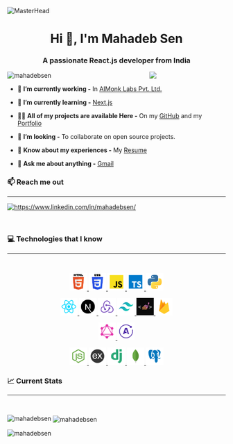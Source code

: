 ![MasterHead](https://i.pinimg.com/originals/2f/f4/28/2ff428006f3ade5f10beac69372062ab.gif)

<h1 align="center">Hi 👋, I'm Mahadeb Sen</h1>
<h3 align="center">A passionate React.js developer from India</h3>

<img align="right" width="35%" src="https://cdn.dribbble.com/users/2131993/screenshots/4948736/media/45dceb640723d72436c427add7966cf8.gif">

<p align="left"> <img src="https://komarev.com/ghpvc/?username=mahadebsen&label=Profile%20views&color=0e75b6&style=flat" alt="mahadebsen" /> </p>

- 🔭 **I’m currently working -** In [AIMonk Labs Pvt. Ltd.](https://aimonk.com/)

- 🌱 **I’m currently learning -** [Next.js](https://nextjs.org/)

- 👨‍💻 **All of my projects are available Here -** On my [GitHub](https://github.com/MahadebSen) and my [Portfolio](https://portfolio-a8fff.web.app/)

- 👯 **I’m looking -** To collaborate on open source projects.

- 📄 **Know about my experiences -** My [Resume](https://drive.google.com/file/d/184_ymrC3YyqNvnJkz4lIdga79Rj_Ke_4/view?usp=sharing)

- 💬 **Ask me about anything -** [Gmail](mahadebsen237@gmail.com)
  <br/>

<h3 align="left">📫 Reach me out</h3>
<hr/>

<p align="left">
    <a href="https://www.linkedin.com/in/mahadebsen/" target="blank">
        <img align="center" src="https://raw.githubusercontent.com/rahuldkjain/github-profile-readme-generator/master/src/images/icons/Social/linked-in-alt.svg" alt="https://www.linkedin.com/in/mahadebsen/" height="30" width="40" />
    </a>
</p>
<br/>

<h3 align="left">💻 Technologies that I know</h3>
<hr/>
<br/>

<p align="center">
    <a href="https://www.w3.org/html/" target="_blank" rel="noreferrer"> 
        <img src="Icons/html.png" alt="html5" width="40" height="40"/> 
    </a>
    <a href="https://www.w3schools.com/css/" target="_blank" rel="noreferrer">
        <img src="Icons/css.png" alt="css3" width="40" height="40"/> 
    </a> 
    <a href="https://developer.mozilla.org/en-US/docs/Web/JavaScript" target="_blank" rel="noreferrer"> 
        <img src="Icons/javascript.png" alt="javascript" width="40" height="40"/> 
    </a>
    <a href="https://www.typescriptlang.org/" target="_blank" rel="noreferrer"> 
        <img src="Icons/typescript.png" alt="python" width="40" height="40"/> 
    </a>
    <a href="https://developer.mozilla.org/en-US/docs/Glossary/Python" target="_blank" rel="noreferrer"> 
        <img src="Icons/python.png" alt="python" width="40" height="40"/> 
    </a>
</p>

<p align="center">
    <a href="https://reactjs.org/" target="_blank" rel="noreferrer"> 
        <img src="Icons/react.png" alt="react" width="40" height="40"/> 
    </a>
    <a href="https://nextjs.org/" target="_blank" rel="noreferrer"> 
        <img src="Icons/next.png" alt="react" width="40" height="40"/> 
    </a>
    <a href="https://redux.js.org" target="_blank" rel="noreferrer"> 
        <img src="Icons/redux.png" alt="redux" width="40" height="40"/> 
    </a> 
    <a href="https://tailwindcss.com/" target="_blank" rel="noreferrer"> 
        <img src="Icons/tailwind.png" alt="tailwind" width="40" height="40"/> 
    </a>  
    <a href="https://styled-components.com/" target="_blank" rel="noreferrer"> 
        <img src="Icons/styled component.png" alt="styled component" width="40" height="40"/> 
    </a>
    <a href="https://firebase.google.com/" target="_blank" rel="noreferrer"> 
        <img src="Icons/firebase.png" alt="firebase" width="40" height="40"/> 
    </a> 
</p>

<p align="center">
    <a href="https://graphql.org/" target="_blank" rel="noreferrer">
        <img src="Icons/graphql.png" alt="express" width="40" height="40"/> 
    </a> 
    <a href="https://www.apollographql.com/docs/react/" target="_blank" rel="noreferrer">
        <img src="Icons/apollo client.png" alt="express" width="40" height="40"/> 
    </a> 
</p>

<p align="center">
    <a href="https://nodejs.org/en" target="_blank" rel="noreferrer">
        <img src="Icons/node.png" alt="express" width="40" height="40"/> 
    </a> 
    <a href="https://expressjs.com" target="_blank" rel="noreferrer">
        <img src="Icons/express.png" alt="express" width="40" height="40"/> 
    </a> 
    <a href="https://www.djangoproject.com/" target="_blank" rel="noreferrer">
        <img src="Icons/django.png" alt="express" width="40" height="40"/> 
    </a> 
    <a href="https://www.mongodb.com/" target="_blank" rel="noreferrer"> 
        <img src="Icons/mongodb.png" alt="mongodb" width="40" height="40"/> 
    </a> 
    <a href="https://www.postgresql.org/" target="_blank" rel="noreferrer"> 
        <img src="Icons/postgreasql.png" alt="mongodb" width="40" height="40"/> 
    </a> 
</p>

<h3 align="left">📈 Current Stats</h3>
<hr/>
<br/>

<p><img align="left" src="https://github-readme-stats.vercel.app/api/top-langs?username=mahadebsen&show_icons=true&locale=en&layout=compact" alt="mahadebsen" /></p>

<p>&nbsp;<img align="center" src="https://github-readme-stats.vercel.app/api?username=mahadebsen&show_icons=true&locale=en" alt="mahadebsen" /></p>

<p><img align="center" src="https://github-readme-streak-stats.herokuapp.com/?user=mahadebsen&" alt="mahadebsen" /></p>
